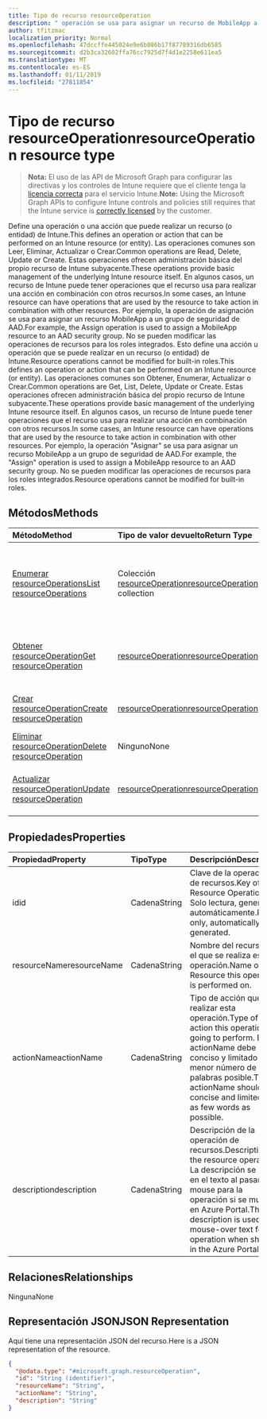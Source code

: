 ```yaml
---
title: Tipo de recurso resourceOperation
description: " operación se usa para asignar un recurso de MobileApp a un grupo de seguridad AAD.  No se pueden modificar las operaciones de recursos para los roles integrados."
author: tfitzmac
localization_priority: Normal
ms.openlocfilehash: 47dccffe445024e9e6b086b17f87789316db6585
ms.sourcegitcommit: d2b3ca32602ffa76cc7925d7f4d1e2258e611ea5
ms.translationtype: MT
ms.contentlocale: es-ES
ms.lasthandoff: 01/11/2019
ms.locfileid: "27811854"
---
```

# <a name="resourceoperation-resource-type"></a><span data-ttu-id="ffaf5-104">Tipo de recurso resourceOperation</span><span class="sxs-lookup"><span data-stu-id="ffaf5-104">resourceOperation resource type</span></span>

> <span data-ttu-id="ffaf5-105">**Nota:** El uso de las API de Microsoft Graph para configurar las directivas y los controles de Intune requiere que el cliente tenga la [licencia correcta](https://go.microsoft.com/fwlink/?linkid=839381) para el servicio Intune.</span><span class="sxs-lookup"><span data-stu-id="ffaf5-105">**Note:** Using the Microsoft Graph APIs to configure Intune controls and policies still requires that the Intune service is [correctly licensed](https://go.microsoft.com/fwlink/?linkid=839381) by the customer.</span></span>

<span data-ttu-id="ffaf5-106">Define una operación o una acción que puede realizar un recurso (o entidad) de Intune.</span><span class="sxs-lookup"><span data-stu-id="ffaf5-106">This defines an operation or action that can be performed on an Intune resource (or entity).</span></span>  <span data-ttu-id="ffaf5-107">Las operaciones comunes son Leer, Eliminar, Actualizar o Crear.</span><span class="sxs-lookup"><span data-stu-id="ffaf5-107">Common operations are Read, Delete, Update or Create.</span></span>  <span data-ttu-id="ffaf5-108">Estas operaciones ofrecen administración básica del propio recurso de Intune subyacente.</span><span class="sxs-lookup"><span data-stu-id="ffaf5-108">These operations provide basic management of the underlying Intune resource itself.</span></span>  <span data-ttu-id="ffaf5-109">En algunos casos, un recurso de Intune puede tener operaciones que el recurso usa para realizar una acción en combinación con otros recursos.</span><span class="sxs-lookup"><span data-stu-id="ffaf5-109">In some cases, an Intune resource can have operations that are used by the resource to take action in combination with other resources.</span></span>  <span data-ttu-id="ffaf5-110">Por ejemplo, la operación de asignación se usa para asignar un recurso MobileApp a un grupo de seguridad de AAD.</span><span class="sxs-lookup"><span data-stu-id="ffaf5-110">For example, the Assign operation is used to assign a MobileApp resource to an AAD security group.</span></span>  <span data-ttu-id="ffaf5-111">No se pueden modificar las operaciones de recursos para los roles integrados. Esto define una acción u operación que se puede realizar en un recurso (o entidad) de Intune.</span><span class="sxs-lookup"><span data-stu-id="ffaf5-111">Resource operations cannot be modified for built-in roles.This defines an operation or action that can be performed on an Intune resource (or entity).</span></span>  <span data-ttu-id="ffaf5-112">Las operaciones comunes son Obtener, Enumerar, Actualizar o Crear.</span><span class="sxs-lookup"><span data-stu-id="ffaf5-112">Common operations are Get, List, Delete, Update or Create.</span></span>  <span data-ttu-id="ffaf5-113">Estas operaciones ofrecen administración básica del propio recurso de Intune subyacente.</span><span class="sxs-lookup"><span data-stu-id="ffaf5-113">These operations provide basic management of the underlying Intune resource itself.</span></span>  <span data-ttu-id="ffaf5-114">En algunos casos, un recurso de Intune puede tener operaciones que el recurso usa para realizar una acción en combinación con otros recursos.</span><span class="sxs-lookup"><span data-stu-id="ffaf5-114">In some cases, an Intune resource can have operations that are used by the resource to take action in combination with other resources.</span></span>  <span data-ttu-id="ffaf5-115">Por ejemplo, la operación "Asignar" se usa para asignar un recurso MobileApp a un grupo de seguridad de AAD.</span><span class="sxs-lookup"><span data-stu-id="ffaf5-115">For example, the "Assign" operation is used to assign a MobileApp resource to an AAD security group.</span></span>  <span data-ttu-id="ffaf5-116">No se pueden modificar las operaciones de recursos para los roles integrados.</span><span class="sxs-lookup"><span data-stu-id="ffaf5-116">Resource operations cannot be modified for built-in roles.</span></span>
## <a name="methods"></a><span data-ttu-id="ffaf5-117">Métodos</span><span class="sxs-lookup"><span data-stu-id="ffaf5-117">Methods</span></span>
|<span data-ttu-id="ffaf5-118">Método</span><span class="sxs-lookup"><span data-stu-id="ffaf5-118">Method</span></span>|<span data-ttu-id="ffaf5-119">Tipo de valor devuelto</span><span class="sxs-lookup"><span data-stu-id="ffaf5-119">Return Type</span></span>|<span data-ttu-id="ffaf5-120">Descripción</span><span class="sxs-lookup"><span data-stu-id="ffaf5-120">Description</span></span>|
|:---|:---|:---|
|[<span data-ttu-id="ffaf5-121">Enumerar resourceOperations</span><span class="sxs-lookup"><span data-stu-id="ffaf5-121">List resourceOperations</span></span>](../api/intune-rbac-resourceoperation-list.md)|<span data-ttu-id="ffaf5-122">Colección [resourceOperation](../resources/intune-rbac-resourceoperation.md)</span><span class="sxs-lookup"><span data-stu-id="ffaf5-122">[resourceOperation](../resources/intune-rbac-resourceoperation.md) collection</span></span>|<span data-ttu-id="ffaf5-123">Enumere las propiedades y las relaciones de los objetos [resourceOperation](../resources/intune-rbac-resourceoperation.md).</span><span class="sxs-lookup"><span data-stu-id="ffaf5-123">List properties and relationships of the [resourceOperation](../resources/intune-rbac-resourceoperation.md) objects.</span></span>|
|[<span data-ttu-id="ffaf5-124">Obtener resourceOperation</span><span class="sxs-lookup"><span data-stu-id="ffaf5-124">Get resourceOperation</span></span>](../api/intune-rbac-resourceoperation-get.md)|[<span data-ttu-id="ffaf5-125">resourceOperation</span><span class="sxs-lookup"><span data-stu-id="ffaf5-125">resourceOperation</span></span>](../resources/intune-rbac-resourceoperation.md)|<span data-ttu-id="ffaf5-126">Lea las propiedades y las relaciones del objeto [resourceOperation](../resources/intune-rbac-resourceoperation.md).</span><span class="sxs-lookup"><span data-stu-id="ffaf5-126">Read properties and relationships of the [resourceOperation](../resources/intune-rbac-resourceoperation.md) object.</span></span>|
|[<span data-ttu-id="ffaf5-127">Crear resourceOperation</span><span class="sxs-lookup"><span data-stu-id="ffaf5-127">Create resourceOperation</span></span>](../api/intune-rbac-resourceoperation-create.md)|[<span data-ttu-id="ffaf5-128">resourceOperation</span><span class="sxs-lookup"><span data-stu-id="ffaf5-128">resourceOperation</span></span>](../resources/intune-rbac-resourceoperation.md)|<span data-ttu-id="ffaf5-129">Cree un objeto [resourceOperation](../resources/intune-rbac-resourceoperation.md).</span><span class="sxs-lookup"><span data-stu-id="ffaf5-129">Create a new [resourceOperation](../resources/intune-rbac-resourceoperation.md) object.</span></span>|
|[<span data-ttu-id="ffaf5-130">Eliminar resourceOperation</span><span class="sxs-lookup"><span data-stu-id="ffaf5-130">Delete resourceOperation</span></span>](../api/intune-rbac-resourceoperation-delete.md)|<span data-ttu-id="ffaf5-131">Ninguno</span><span class="sxs-lookup"><span data-stu-id="ffaf5-131">None</span></span>|<span data-ttu-id="ffaf5-132">Elimina un [resourceOperation](../resources/intune-rbac-resourceoperation.md).</span><span class="sxs-lookup"><span data-stu-id="ffaf5-132">Deletes a [resourceOperation](../resources/intune-rbac-resourceoperation.md).</span></span>|
|[<span data-ttu-id="ffaf5-133">Actualizar resourceOperation</span><span class="sxs-lookup"><span data-stu-id="ffaf5-133">Update resourceOperation</span></span>](../api/intune-rbac-resourceoperation-update.md)|[<span data-ttu-id="ffaf5-134">resourceOperation</span><span class="sxs-lookup"><span data-stu-id="ffaf5-134">resourceOperation</span></span>](../resources/intune-rbac-resourceoperation.md)|<span data-ttu-id="ffaf5-135">Actualice las propiedades de un objeto [resourceOperation](../resources/intune-rbac-resourceoperation.md).</span><span class="sxs-lookup"><span data-stu-id="ffaf5-135">Update the properties of a [resourceOperation](../resources/intune-rbac-resourceoperation.md) object.</span></span>|

## <a name="properties"></a><span data-ttu-id="ffaf5-136">Propiedades</span><span class="sxs-lookup"><span data-stu-id="ffaf5-136">Properties</span></span>
|<span data-ttu-id="ffaf5-137">Propiedad</span><span class="sxs-lookup"><span data-stu-id="ffaf5-137">Property</span></span>|<span data-ttu-id="ffaf5-138">Tipo</span><span class="sxs-lookup"><span data-stu-id="ffaf5-138">Type</span></span>|<span data-ttu-id="ffaf5-139">Descripción</span><span class="sxs-lookup"><span data-stu-id="ffaf5-139">Description</span></span>|
|:---|:---|:---|
|<span data-ttu-id="ffaf5-140">id</span><span class="sxs-lookup"><span data-stu-id="ffaf5-140">id</span></span>|<span data-ttu-id="ffaf5-141">Cadena</span><span class="sxs-lookup"><span data-stu-id="ffaf5-141">String</span></span>|<span data-ttu-id="ffaf5-142">Clave de la operación de recursos.</span><span class="sxs-lookup"><span data-stu-id="ffaf5-142">Key of the Resource Operation.</span></span> <span data-ttu-id="ffaf5-143">Solo lectura, generada automáticamente.</span><span class="sxs-lookup"><span data-stu-id="ffaf5-143">Read-only, automatically generated.</span></span>|
|<span data-ttu-id="ffaf5-144">resourceName</span><span class="sxs-lookup"><span data-stu-id="ffaf5-144">resourceName</span></span>|<span data-ttu-id="ffaf5-145">Cadena</span><span class="sxs-lookup"><span data-stu-id="ffaf5-145">String</span></span>|<span data-ttu-id="ffaf5-146">Nombre del recurso en el que se realiza esta operación.</span><span class="sxs-lookup"><span data-stu-id="ffaf5-146">Name of the Resource this operation is performed on.</span></span>|
|<span data-ttu-id="ffaf5-147">actionName</span><span class="sxs-lookup"><span data-stu-id="ffaf5-147">actionName</span></span>|<span data-ttu-id="ffaf5-148">Cadena</span><span class="sxs-lookup"><span data-stu-id="ffaf5-148">String</span></span>|<span data-ttu-id="ffaf5-149">Tipo de acción que va a realizar esta operación.</span><span class="sxs-lookup"><span data-stu-id="ffaf5-149">Type of action this operation is going to perform.</span></span> <span data-ttu-id="ffaf5-150">El actionName debe ser conciso y limitado al menor número de palabras posible.</span><span class="sxs-lookup"><span data-stu-id="ffaf5-150">The actionName should be concise and limited to as few words as possible.</span></span>|
|<span data-ttu-id="ffaf5-151">description</span><span class="sxs-lookup"><span data-stu-id="ffaf5-151">description</span></span>|<span data-ttu-id="ffaf5-152">Cadena</span><span class="sxs-lookup"><span data-stu-id="ffaf5-152">String</span></span>|<span data-ttu-id="ffaf5-153">Descripción de la operación de recursos.</span><span class="sxs-lookup"><span data-stu-id="ffaf5-153">Description of the resource operation.</span></span> <span data-ttu-id="ffaf5-154">La descripción se usa en el texto al pasar el mouse para la operación si se muestra en Azure Portal.</span><span class="sxs-lookup"><span data-stu-id="ffaf5-154">The description is used in mouse-over text for the operation when shown in the Azure Portal.</span></span>|

## <a name="relationships"></a><span data-ttu-id="ffaf5-155">Relaciones</span><span class="sxs-lookup"><span data-stu-id="ffaf5-155">Relationships</span></span>
<span data-ttu-id="ffaf5-156">Ninguna</span><span class="sxs-lookup"><span data-stu-id="ffaf5-156">None</span></span>
## <a name="json-representation"></a><span data-ttu-id="ffaf5-157">Representación JSON</span><span class="sxs-lookup"><span data-stu-id="ffaf5-157">JSON Representation</span></span>
<span data-ttu-id="ffaf5-158">Aquí tiene una representación JSON del recurso.</span><span class="sxs-lookup"><span data-stu-id="ffaf5-158">Here is a JSON representation of the resource.</span></span>
<!-- {
  "blockType": "resource",
  "keyProperty": "id",
  "@odata.type": "microsoft.graph.resourceOperation"
}
-->
``` json
{
  "@odata.type": "#microsoft.graph.resourceOperation",
  "id": "String (identifier)",
  "resourceName": "String",
  "actionName": "String",
  "description": "String"
}
```



